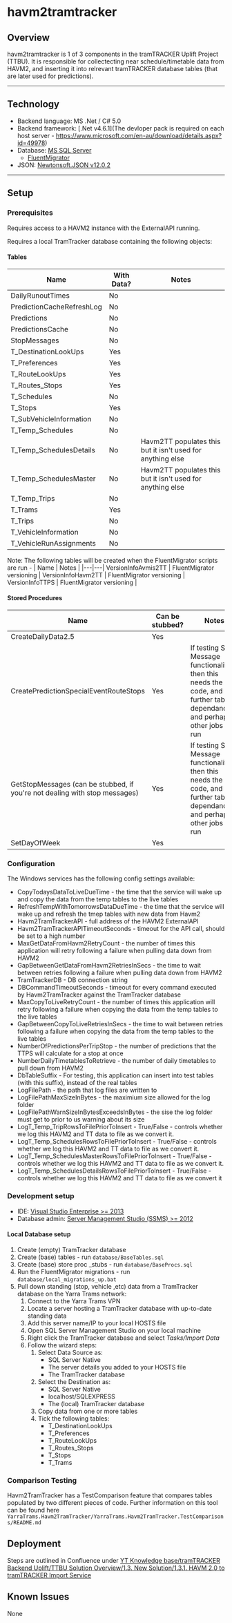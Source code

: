 havm2tramtracker
============

## Overview

havm2tramtracker is 1 of 3 components in the tramTRACKER Uplift Project (TTBU).
It is responsible for collectecting near schedule/timetable data from HAVM2, and inserting it into relrevant tramTRACKER database tables (that are later used for predictions).

---

## Technology

* Backend language: MS .Net / C# 5.0
* Backend framework: [.Net v4.6.1](The devloper pack is required on each host server - https://www.microsoft.com/en-au/download/details.aspx?id=49978)
* Database: [MS SQL Server](https://www.microsoft.com/en-au/sql-server/sql-server-downloads)
  * [FluentMigrator](https://fluentmigrator.github.io/)
* JSON: [Newtonsoft.JSON v12.0.2](https://github.com/JamesNK/Newtonsoft.Json)

---

## Setup

### Prerequisites

Requires access to a HAVM2 instance with the ExternalAPI running.

Requires a local TramTracker database containing the following objects:

#### Tables

| Name  | With Data?  | Notes  |
|---|---|---|
|  DailyRunoutTimes | No  |   |
|  PredictionCacheRefreshLog | No   |   |
|  Predictions | No   |   |
|  PredictionsCache | No   |   |
|  StopMessages | No   |   |
|  T_DestinationLookUps | Yes  |   |
|  T_Preferences | Yes  |   |
|  T_RouteLookUps | Yes  |   |
|  T_Routes_Stops | Yes  |   |
|  T_Schedules | No   |   |
|  T_Stops | Yes  |   |
|  T_SubVehicleInformation | No   |   |
|  T_Temp_Schedules | No   |   |
|  T_Temp_SchedulesDetails | No   | Havm2TT populates this but it isn't used for anything else  |
|  T_Temp_SchedulesMaster  | No   | Havm2TT populates this but it isn't used for anything else  |
|  T_Temp_Trips | No   |   |
|  T_Trams | Yes  |   |
|  T_Trips | No   |   |
|  T_VehicleInformation | No   |   |
|  T_VehicleRunAssignments | No   |   |

Note: The following tables will be created when the FluentMigrator scripts are run -
| Name  | Notes  |
|---|---|
VersionInfoAvmis2TT | FluentMigrator versioning  |
VersionInfoHavm2TT  | FluentMigrator versioning  |
VersionInfoTTPS  | FluentMigrator versioning  |

#### Stored Procedures

| Name | Can be stubbed? | Notes |
|---|---|---|
|  CreateDailyData2.5 | Yes  |   |
|  CreatePredictionSpecialEventRouteStops | Yes  | If testing Stop Message functionality then this needs the real code, and further table dependancies, and perhaps other jobs to run  |
|  GetStopMessages (can be stubbed, if you're not dealing with stop messages) | Yes  | If testing Stop Message functionality then this needs the real code, and further table dependancies, and perhaps other jobs to run  |
|  SetDayOfWeek | Yes  |   |

### Configuration

The Windows services has the following config settings available:

- CopyTodaysDataToLiveDueTime - the time that the service will wake up and copy the data from the temp tables to the live tables
- RefreshTempWithTomorrowsDataDueTime -  the time that the service will wake up and refresh the tmep tables with new data from Havm2
- Havm2TramTrackerAPI - full address of the HAVM2 ExternalAPI
- Havm2TramTrackerAPITimeoutSeconds - timeout for the API call, should be set to a high number
- MaxGetDataFromHavm2RetryCount - the number of times this application will retry following a failure when pulling data down from HAVM2
- GapBetweenGetDataFromHavm2RetriesInSecs - the time to wait between retries following a failure when pulling data down from HAVM2
- TramTrackerDB - DB connection string
- DBCommandTimeoutSeconds - timeout for every command executed by Havm2TramTracker against the TramTracker database
- MaxCopyToLiveRetryCount - the number of times this application will retry following a failure when copying the data from the temp tables to the live tables 
- GapBetweenCopyToLiveRetriesInSecs - the time to wait between retries following a failure when copying the data from the temp tables to the live tables 
- NumberOfPredictionsPerTripStop - the number of predictions that the TTPS will calculate for a stop at once
- NumberDailyTimetablesToRetrieve - the number of daily timetables to pull down from HAVM2
- DbTableSuffix - For testing, this application can insert into test tables (with this suffix), instead of the real tables
- LogFilePath - the path that log files are written to
- LogFilePathMaxSizeInBytes - the maximium size allowed for the log folder
- LogFilePathWarnSizeInBytesExceedsInBytes - the sise the log folder must get to prior to us warning about its size
- LogT_Temp_TripRowsToFilePriorToInsert - True/False - controls whether we log this HAVM2 and TT data to file as we convert it.
- LogT_Temp_SchedulesRowsToFilePriorToInsert - True/False - controls whether we log this HAVM2 and TT data to file as we convert it.
- LogT_Temp_SchedulesMasterRowsToFilePriorToInsert - True/False - controls whether we log this HAVM2 and TT data to file as we convert it.
- LogT_Temp_SchedulesDetailsRowsToFilePriorToInsert - True/False - controls whether we log this HAVM2 and TT data to file as we convert it

### Development setup
* IDE: [Visual Studio Enterprise >= 2013](https://visualstudio.microsoft.com/vs/enterprise/)
* Database admin: [Server Management Studio (SSMS) >= 2012](https://docs.microsoft.com/en-us/sql/ssms/download-sql-server-management-studio-ssms?view=sql-server-2017)

#### Local Database setup
1. Create (empty) TramTracker database
2. Create (base) tables - run `database/BaseTables.sql`
3. Create (base) store proc _stubs - run `database/BaseProcs.sql`
4. Run the FluentMigrator migrations - run `database/local_migrations_up.bat`
5. Pull down standing (stop, vehicle ,etc) data from a TramTracker database on the Yarra Trams network:
   1. Connect to the Yarra Trams VPN
   2. Locate a server hosting a TramTracker database with up-to-date standing data
   3. Add this server name/IP to your local HOSTS file
   4. Open SQL Server Management Studio on your local machine
   5. Right click the TramTracker database and select *Tasks/Import Data*
   6. Follow the wizard steps:
      1. Select Data Source as:
         *  SQL Server Native
         *  The server details you added to your HOSTS file
         *  The TramTracker database
      2. Select the Destination as:
         *  SQL Server Native
         *  localhost/SQLEXPRESS
         *  The (local) TramTracker database
      3. Copy data from one or more tables
      4. Tick the following tables:
         *  T_DestinationLookUps
         *  T_Preferences
         *  T_RouteLookUps
         *  T_Routes_Stops
         *  T_Stops
         *  T_Trams

### Comparison Testing
Havm2TramTracker has a TestComparison feature that compares tables populated by two different pieces of code.
Further information on this tool can be found here `YarraTrams.Havm2TramTracker/YarraTrams.Havm2TramTracker.TestComparisons/README.md`

## Deployment

Steps are outlined in Confluence under [YT Knowledge base/tramTRACKER Backend Uplift/TTBU Solution Overview/1.3. New Solution/1.3.1. HAVM 2.0 to tramTRACKER Import Service](https://inoutput.atlassian.net/wiki/spaces/YKB/pages/767787154/Havm2TramTracker+Deployment+Steps)

## Known Issues

None
